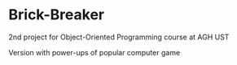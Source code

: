 # Brick-Breaker
2nd project for Object-Oriented Programming course at AGH UST  

Version with power-ups of popular computer game
